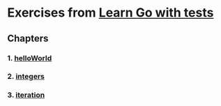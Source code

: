 # Exercises from [Learn Go with tests][1]

## Chapters

### 1. [helloWorld](./helloWorld/)

### 2. [integers](./integers/)

### 3. [iteration](./iteration/)

[1]: https://quii.gitbook.io/learn-go-with-tests/ "Learn Go with tests"
